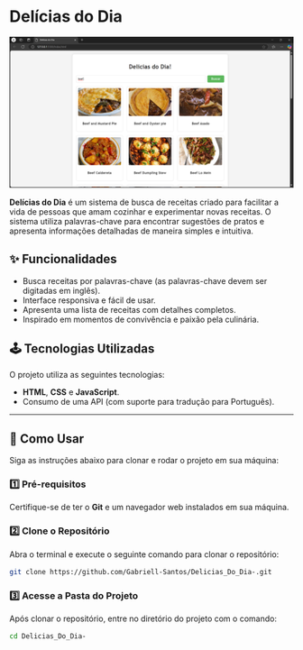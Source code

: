 # Delícias do Dia 

![Delícias do Dia](https://github.com/Gabriell-Santos/Delicias_Do_Dia-/blob/master/Del%C3%ADcias%20do%20Dia%20-%20Pessoal%20%E2%80%94%20Microsoft%E2%80%8B%20Edge%2011_12_2024%2014_19_55.png)

**Delícias do Dia** é um sistema de busca de receitas criado para facilitar a vida de pessoas que amam cozinhar e experimentar novas receitas. O sistema utiliza palavras-chave para encontrar sugestões de pratos e apresenta informações detalhadas de maneira simples e intuitiva.

## ✨ Funcionalidades

- Busca receitas por palavras-chave (as palavras-chave devem ser digitadas em inglês).
- Interface responsiva e fácil de usar.
- Apresenta uma lista de receitas com detalhes completos.
- Inspirado em momentos de convivência e paixão pela culinária.

## 🕹️ Tecnologias Utilizadas

O projeto utiliza as seguintes tecnologias:

- **HTML**, **CSS** e **JavaScript**.
- Consumo de uma API (com suporte para tradução para Português).

---

## 🚀 Como Usar

Siga as instruções abaixo para clonar e rodar o projeto em sua máquina:

### 1️⃣ Pré-requisitos
Certifique-se de ter o **Git** e um navegador web instalados em sua máquina.

### 2️⃣ Clone o Repositório
Abra o terminal e execute o seguinte comando para clonar o repositório:

```bash
git clone https://github.com/Gabriell-Santos/Delicias_Do_Dia-.git
```

### 3️⃣ Acesse a Pasta do Projeto
Após clonar o repositório, entre no diretório do projeto com o comando:

```bash
cd Delicias_Do_Dia-
```
